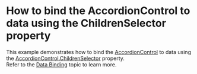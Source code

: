 # How to bind the AccordionControl to data using the ChildrenSelector property


This example demonstrates how to bind the <a href="https://documentation.devexpress.com/WPF/DevExpress.Xpf.Accordion.AccordionControl.class">AccordionControl</a> to data using the <a href="https://documentation.devexpress.com/WPF/DevExpress.Xpf.Accordion.AccordionControl.ChildrenSelector.property">AccordionControl.ChildrenSelector</a> property.<br>Refer to the <a href="https://documentation.devexpress.com/WPF/118635/Controls-and-Libraries/Navigation-Controls/Accordion-Control/Data-Binding">Data Binding</a> topic to learn more.

<br/>


